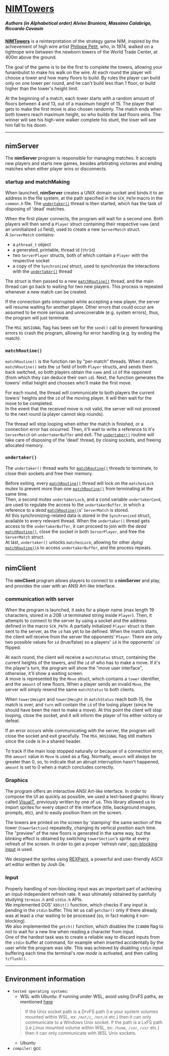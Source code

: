 # [NIMTowers](https://github.com/razvanred99/UniUD/tree/master/Cavasin/laboratorio%20sistemi%20operativi/nim)
##### Authors *(in Alphabetical order)* Alvise Bruniera, Massimo Calabrigo, Riccardo Cavasin

[**NIMTowers**](https://github.com/razvanred99/UniUD/tree/master/Cavasin/laboratorio%20sistemi%20operativi/nim) is a reinterpretation of the strategy game NIM, inspired by the achievement of high wire artist [Philippe Petit](https://en.wikipedia.org/wiki/Philippe_Petit), who, in 1974, walked on a tightrope wire between the newborn towers of the World Trade Center, at 400m above the ground.

The goal of the game is to be the first to complete the towers, allowing your funambulist to make his walk on the wire. At each round the player will choose a tower and how many floors to build. By rules the player can build only on one tower per round, and he can't build less than 1 floor, or build higher than the tower's height limit.

At the beginning of a match, each tower starts with a random amount of floors between 4 and 13, out of a maximum height of 15. The player that gets to make the first move is also chosen randomly. The match ends when both towers reach maximum height, so who builds the last floors wins. The winner will see his high-wire walker complete his stunt, the loser will see him fall to his doom.

---
## nimServer

The **nimServer** program is responsible for managing matches. It accepts new players and starts new games, besides arbitrating victories and ending matches when either player wins or disconnects.

### startup and matchMaking

When launched, **nimServer** creates a UNIX domain socket and binds it to an address in the file system, at the path specified in the `SCK_PATH` macro in the `common.h` file. The [`undertaker()`](#undertaker) thread is then started, which has the task of disposing of 'dead' matches.

When the first player connects, the program will wait for a second one. Both players will then send a `Player` struct containing their respective `name` (and an uninitialized `id` field), used to create a new `ServerMatch` struct.\
A `ServerMatch` contains:
* a `pthread_t` object
* a generated, printable, thread id (`thrId`)
* two `ServerPlayer` structs, both of which contain a `Player` with the respective socket
* a copy of the `Synchronized` struct, used to synchronize the interactions with the [`undertaker()`](#undertaker) thread
 
The struct is then passed to a new [`matchRoutine()`](#matchRoutine) thread, and the main thread can go back to waiting for two new players. This process is repeated whenever a new match can be created.

If the connection gets interrupted while accepting a new player, the server will resume waiting for another player. Other errors that could occur are assumed to be more serious and unrecoverable (e.g. system errors), thus, the program will just terminate.

The `MSG_NOSIGNAL` flag has been set for the `send()` call to prevent forwarding errors to crash the program, allowing for error handling (e.g. by ending the match).

### `matchRoutine()`

`matchRoutine()` is the function ran by "per-match" threads. When it starts, `matchRoutine()` sets the `id` field of both `Player` structs, and sends them back switched, so both players obtain the `name` and `id` of the opponent (from which they can deduce their own `id`). Next, the function generates the towers' initial height and chooses who'll make the first move.

For each round, the thread will communicate to both players the current towers' heights and the `id` of the moving player. It will then wait for the move to be completed.\
In the event that the received move is not valid, the server will not proceed to the next round (a player cannot skip rounds).

The thread will stop looping when either the match is finished, or a connection error has occurred. Then, it'll wait to write a reference to it's `ServerMatch` on `undertakerBuffer` and exit. The [`undertaker()`](#undertaker) routine will take care of disposing of the 'dead' thread, by closing sockets, and freeing allocated memory.

### `undertaker()`

The `undertaker()` thread waits for [`matchRoutine()`](#matchRoutine) threads to terminate, to close their sockets and free their memory.

Before exiting, every [`matchRoutine()`](#matchRoutine) thread will lock on the `matchesLock` mutex to prevent more than one [`matchRoutine()`](#matchRoutine) from terminating at the same time.\
Then, a second mutex `undertakerLock`, and a cond variable `undertakerCond`, are used to regulate the access to the `undertakerBuffer`, in which a reference to a *dead* [`matchRoutine()`](#matchRoutine)s' `ServerMatch` is stored.\
All this synchronizing-related data is stored in the `Synchronized` struct, available to every relevant thread. When the `undertaker()` thread gets access to the `undertakerBuffer`, it can proceed to join with the *dead* [`matchRoutine()`](#matchRoutine), close the socket in both `ServerPlayer`, and free the `ServerMatch` struct.\
At last, `undertaker()` unlocks `matchesLock`, allowing for other *dying* [`matchRoutine()`](#matchRoutine)s to access `undertakerBuffer`, and the process repeats.

---
## nimClient

The **nimClient** program allows players to connect to a **nimServer** and play, and provides the user with an ANSI Art-like interface.

### communication with server

When the program is launched, it asks for a player name (max length 19 characters, stored in a 20B `\0` terminated string inside `Player`). Then, it attempts to connect to the server by using a socket and the address defined in the macro `SCK_PATH`. A partially initialized `Player` struct is then sent to the server, as the `id` has yet to be defined. When the match starts, the client will receive from the server the opponents' `Player`. There are only two possible values for `id` (true/false) so a players' `id` is the opponents' `id` flipped.

At each round, the client will receive a `matchStatus` struct, containing the current heights of the towers, and the `id` of who has to make a move. If it's the player's turn, the program will show the "move user interface", otherwise, it'll show a waiting screen.\
A move is represented by the `Move` struct, which contains a `tower` identifier, and the `amount` of new floors. When a player sends an invalid `Move`, the server will simply resend the same `matchStatus` to both clients.

When `tower1Height` and `tower2Height` in `matchStatus` reach both 15, the match is over, and `turn` will contain the `id` of the losing player (since he should have been the next to make a move). At this point the client will stop looping, close the socket, and it will inform the player of his either victory or defeat.

If an error occurs while communicating with the server, the program will close the socket and exit gracefully. The `MSG_NOSIGNAL` flag still matters since the code is in a shared header.

To track if the main loop stopped naturally or because of a connection error, the `amount` value in `Move` is used as a flag. Normally, `amount` will always be greater than 0, so, to indicate that an abrupt interruption hasn't happened, `amount` is set to 0 when a match concludes correctly.

### Graphics

The program offers an interactive ANSI Art-like interface. In order to compose the UI as quickly as possible, we used a text-based graphic library called [VisualT](https://github.com/Lucide/VisualT), previously written by one of us. This library allowed us to import sprites for every object of the interface (title, background images, prompts, etc), and to easily position them on the screen.

The towers are printed on the screen by 'stamping' the same section of the tower (`towerSection`) repeatedly, changing its vertical position each time. The "preview" of the new floors is generated in the same way, but the blinking effect is obtained by switching `towerSection`'s sprite at every refresh of the screen. In order to get a proper 'refresh rate', [non-blocking input](#Input) is used.

We designed the sprites using [REXPaint](https://www.gridsagegames.com/rexpaint/), a powerful and user-friendly ASCII art editor written by Josh Ge.

### Input

Properly handling of non-blocking input was an important part of achieving an input-independent refresh rate. It was ultimately obtained by painfully studying `termios.h` and `stdio.h` APIs.\
We implemented DOS' `kbhit()` function, which checks if any input is pending in the `stdin` buffer. This let us call `getchar()` only if there already was at least a char waiting to be processed (so, in fact making it non-blocking).\
We also implemented the `getch()` function, which disables the `ICANON` flag to not to wait for a new line when reading a character from input.\
One of the hardest task was to create a reliable way to discard inputs from the `stdin` buffer at command, for example when inserted accidentally by the user while the program was idle. This was achieved by disabling `stdin` input buffering each time the terminal's *raw mode* is activated, and then calling `tcflush()`.

---
## Environment information

* `tested operating systems`:
    * WSL with Ubuntu: if running under WSL, avoid using DrvFS paths, as mentioned [here](https://devblogs.microsoft.com/commandline/windowswsl-interop-with-af_unix/)
    >If the Unix socket path is a DrvFS path (i.e your system volumes mounted within WSL, ex: `/mnt/c`, `/mnt/d` etc.) then it can only communicate to a Windows Unix socket. If the path is a LxFS path (i.e Linux mounted volume within WSL, ex: `/home`, `/var`, `/usr` etc.) then it can only communicate with WSL Unix sockets.
    * Ubuntu
* `compiler`: gcc